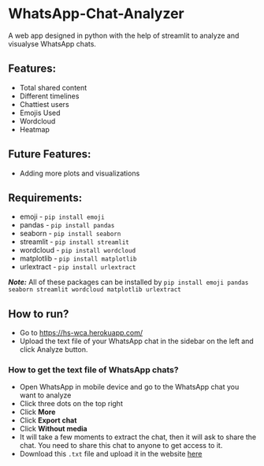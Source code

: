 # WhatsApp-Chat-Analyzer

A web app designed in python with the help of streamlit to analyze and visualyse WhatsApp chats.

## Features:
  - Total shared content
  - Different timelines
  - Chattiest users
  - Emojis Used
  - Wordcloud
  - Heatmap
  
## Future Features:
  - Adding more plots and visualizations
  
## Requirements:
  - emoji - `pip install emoji`
  - pandas - `pip install pandas`
  - seaborn - `pip install seaborn`
  - streamlit - `pip install streamlit`
  - wordcloud - `pip install wordcloud`
  - matplotlib - `pip install matplotlib`
  - urlextract - `pip install urlextract`
  
**_Note:_** All of these packages can be installed by `pip install emoji pandas seaborn streamlit wordcloud matplotlib urlextract`

## How to run?
  - Go to https://hs-wca.herokuapp.com/
  - Upload the text file of your WhatsApp chat in the sidebar on the left and click Analyze button.
  
### How to get the text file of WhatsApp chats?
  - Open WhatsApp in mobile device and go to the WhatsApp chat you want to analyze
  - Click three dots on the top right
  - Click **More**
  - Click **Export chat**
  - Click **Without media**
  - It will take a few moments to extract the chat, then it will ask to share the chat. You need to share this chat to anyone to get access to it.
  - Download this `.txt` file and upload it in the website [here](https://hs-wca.herokuapp.com/)
